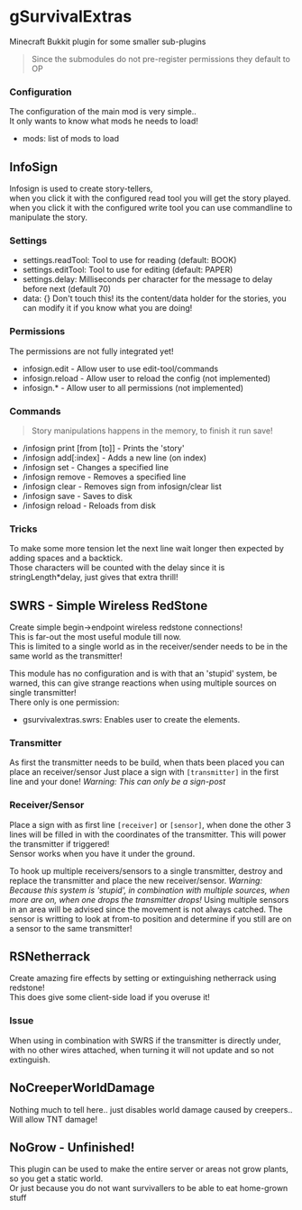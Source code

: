 gSurvivalExtras
==========

Minecraft Bukkit plugin for some smaller sub-plugins    


> Since the submodules do not pre-register permissions they default to OP  

### Configuration

The configuration of the main mod is very simple..  
It only wants to know what mods he needs to load!  
* mods: list of mods to load  

InfoSign
--------
Infosign is used to create story-tellers,  
when you click it with the configured read tool you will get the story played.  
when you click it with the configured write tool you can use commandline to manipulate the story.

### Settings
* settings.readTool: Tool to use for reading (default: BOOK)
* settings.editTool: Tool to use for editing (default: PAPER)
* settings.delay: Milliseconds per character for the message to delay before next (default 70)
* data: {} Don't touch this! its the content/data holder for the stories, you can modify it if you know what you are doing!

### Permissions
The permissions are not fully integrated yet!
* infosign.edit - Allow user to use edit-tool/commands
* infosign.reload - Allow user to reload the config (not implemented)
* infosign.* - Allow user to all permissions (not implemented)

### Commands
> Story manipulations happens in the memory, to finish it run save!  

* /infosign print [from [to]] - Prints the 'story'
* /infosign add[:index] <text> - Adds a new line (on index)
* /infosign set <index> <text> - Changes a specified line
* /infosign remove <index> - Removes a specified line
* /infosign clear - Removes sign from infosign/clear list
* /infosign save - Saves to disk
* /infosign reload - Reloads from disk

### Tricks
To make some more tension let the next line wait longer then expected by adding spaces and a backtick.  
Those characters will be counted with the delay since it is stringLength*delay, just gives that extra thrill!

SWRS - Simple Wireless RedStone
------------
Create simple begin->endpoint wireless redstone connections!  
This is far-out the most useful module till now.  
This is limited to a single world as in the receiver/sender needs to be in the same world as the transmitter!  
  
This module has no configuration and is with that an 'stupid' system, be warned, this can give strange reactions when using multiple sources on single transmitter!  
There only is one permission:
* gsurvivalextras.swrs: Enables user to create the elements.  

### Transmitter
As first the transmitter needs to be build, when thats been placed you can place an receiver/sensor
Just place a sign with `[transmitter]` in the first line and your done!
*Warning: This can only be a sign-post*

### Receiver/Sensor
Place a sign with as first line `[receiver]` or `[sensor]`, when done the other 3 lines will be filled in with the coordinates of the transmitter.
This will power the transmitter if triggered!  
Sensor works when you have it under the ground.  

To hook up multiple receivers/sensors to a single transmitter, destroy and replace the transmitter and place the new receiver/sensor.
*Warning: Because this system is 'stupid', in combination with multiple sources, when more are on, when one drops the transmitter drops!*
Using multiple sensors in an area will be advised since the movement is not always catched. The sensor is writting to look at from-to position and determine if you still are on a sensor to the same transmitter!


RSNetherrack
------------
Create amazing fire effects by setting or extinguishing netherrack using redstone!  
This does give some client-side load if you overuse it!  
### Issue
When using in combination with SWRS if the transmitter is directly under, with no other wires attached, when turning it will not update and so not extinguish.

NoCreeperWorldDamage
--------------------
Nothing much to tell here.. just disables world damage caused by creepers..  
Will allow TNT damage!

NoGrow - Unfinished!
------
This plugin can be used to make the entire server or areas not grow plants, so you get a static world.  
Or just because you do not want survivallers to be able to eat home-grown stuff